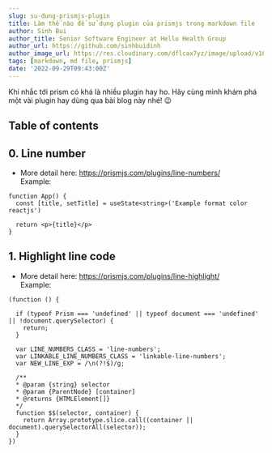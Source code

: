 ```yaml
---
slug: su-dung-prismjs-plugin
title: Làm thế nào để sử dụng plugin của prismjs trong markdown file
author: Sinh Bui
author_title: Senior Software Engineer at Hello Health Group
author_url: https://github.com/sinhbuidinh
author_image_url: https://res.cloudinary.com/dflcax7yz/image/upload/v1664337503/Portfolio_SINH/ava_circle_sc8pfc.png
tags: [markdown, md file, prismjs]
date: '2022-09-29T09:43:00Z'
---
```


Khi nhắc tới prism có khá là nhiều plugin hay ho. Hãy cùng mình khám phá một vài plugin hay dùng qua bài blog này nhé! 😉

<!-- truncate-->

## Table of contents

## 0. Line number
- More detail here: https://prismjs.com/plugins/line-numbers/
<br />Example:

```tsx[class="line-numbers"]
function App() {
  const [title, setTitle] = useState<string>('Example format color reactjs')

  return <p>{title}</p>
}
```

## 1. Highlight line code

- More detail here: https://prismjs.com/plugins/line-highlight/
<br />Example:

```tsx[data-line="2-5,10"]
(function () {

  if (typeof Prism === 'undefined' || typeof document === 'undefined' || !document.querySelector) {
    return;
  }

  var LINE_NUMBERS_CLASS = 'line-numbers';
  var LINKABLE_LINE_NUMBERS_CLASS = 'linkable-line-numbers';
  var NEW_LINE_EXP = /\n(?!$)/g;

  /**
  * @param {string} selector
  * @param {ParentNode} [container]
  * @returns {HTMLElement[]}
  */
  function $$(selector, container) {
    return Array.prototype.slice.call((container || document).querySelectorAll(selector));
  }
})
```
